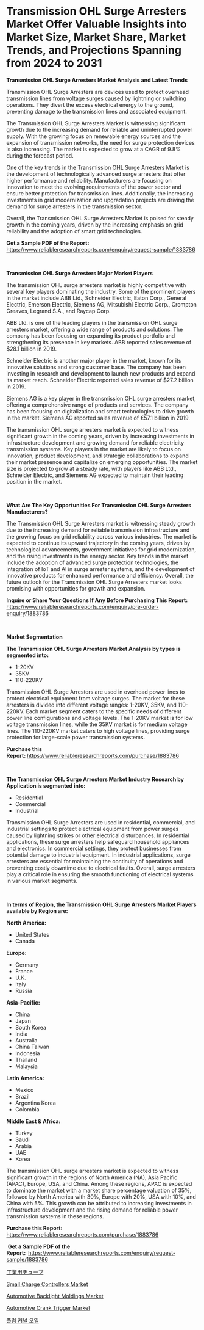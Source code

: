<p><h1>Transmission OHL Surge Arresters Market Offer Valuable Insights into Market Size, Market Share, Market Trends, and Projections Spanning from 2024 to 2031</h1></p><p><strong>Transmission OHL Surge Arresters Market Analysis and Latest Trends</strong></p>
<p><p>Transmission OHL Surge Arresters are devices used to protect overhead transmission lines from voltage surges caused by lightning or switching operations. They divert the excess electrical energy to the ground, preventing damage to the transmission lines and associated equipment.</p><p>The Transmission OHL Surge Arresters Market is witnessing significant growth due to the increasing demand for reliable and uninterrupted power supply. With the growing focus on renewable energy sources and the expansion of transmission networks, the need for surge protection devices is also increasing. The market is expected to grow at a CAGR of 9.8% during the forecast period.</p><p>One of the key trends in the Transmission OHL Surge Arresters Market is the development of technologically advanced surge arresters that offer higher performance and reliability. Manufacturers are focusing on innovation to meet the evolving requirements of the power sector and ensure better protection for transmission lines. Additionally, the increasing investments in grid modernization and upgradation projects are driving the demand for surge arresters in the transmission sector.</p><p>Overall, the Transmission OHL Surge Arresters Market is poised for steady growth in the coming years, driven by the increasing emphasis on grid reliability and the adoption of smart grid technologies.</p></p>
<p><strong>Get a Sample PDF of the Report:&nbsp;</strong> <a href="https://www.reliableresearchreports.com/enquiry/request-sample/1883786">https://www.reliableresearchreports.com/enquiry/request-sample/1883786</a></p>
<p>&nbsp;</p>
<p><strong>Transmission OHL Surge Arresters Major Market Players</strong></p>
<p><p>The transmission OHL surge arresters market is highly competitive with several key players dominating the industry. Some of the prominent players in the market include ABB Ltd., Schneider Electric, Eaton Corp., General Electric, Emerson Electric, Siemens AG, Mitsubishi Electric Corp., Crompton Greaves, Legrand S.A., and Raycap Corp.</p><p>ABB Ltd. is one of the leading players in the transmission OHL surge arresters market, offering a wide range of products and solutions. The company has been focusing on expanding its product portfolio and strengthening its presence in key markets. ABB reported sales revenue of $28.1 billion in 2019.</p><p>Schneider Electric is another major player in the market, known for its innovative solutions and strong customer base. The company has been investing in research and development to launch new products and expand its market reach. Schneider Electric reported sales revenue of $27.2 billion in 2019.</p><p>Siemens AG is a key player in the transmission OHL surge arresters market, offering a comprehensive range of products and services. The company has been focusing on digitalization and smart technologies to drive growth in the market. Siemens AG reported sales revenue of €57.1 billion in 2019.</p><p>The transmission OHL surge arresters market is expected to witness significant growth in the coming years, driven by increasing investments in infrastructure development and growing demand for reliable electricity transmission systems. Key players in the market are likely to focus on innovation, product development, and strategic collaborations to expand their market presence and capitalize on emerging opportunities. The market size is projected to grow at a steady rate, with players like ABB Ltd., Schneider Electric, and Siemens AG expected to maintain their leading position in the market.</p></p>
<p>&nbsp;</p>
<p><strong>What Are The Key Opportunities For Transmission OHL Surge Arresters Manufacturers?</strong></p>
<p><p>The Transmission OHL Surge Arresters market is witnessing steady growth due to the increasing demand for reliable transmission infrastructure and the growing focus on grid reliability across various industries. The market is expected to continue its upward trajectory in the coming years, driven by technological advancements, government initiatives for grid modernization, and the rising investments in the energy sector. Key trends in the market include the adoption of advanced surge protection technologies, the integration of IoT and AI in surge arrester systems, and the development of innovative products for enhanced performance and efficiency. Overall, the future outlook for the Transmission OHL Surge Arresters market looks promising with opportunities for growth and expansion.</p></p>
<p><strong>Inquire or Share Your Questions If Any Before Purchasing This Report:</strong> <a href="https://www.reliableresearchreports.com/enquiry/pre-order-enquiry/1883786">https://www.reliableresearchreports.com/enquiry/pre-order-enquiry/1883786</a></p>
<p>&nbsp;</p>
<p><strong>Market Segmentation</strong></p>
<p><strong>The Transmission OHL Surge Arresters Market Analysis by types is segmented into:</strong></p>
<p><ul><li>1-20KV</li><li>35KV</li><li>110-220KV</li></ul></p>
<p><p>Transmission OHL Surge Arresters are used in overhead power lines to protect electrical equipment from voltage surges. The market for these arresters is divided into different voltage ranges: 1-20KV, 35KV, and 110-220KV. Each market segment caters to the specific needs of different power line configurations and voltage levels. The 1-20KV market is for low voltage transmission lines, while the 35KV market is for medium voltage lines. The 110-220KV market caters to high voltage lines, providing surge protection for large-scale power transmission systems.</p></p>
<p><strong>Purchase this Report:&nbsp;</strong><a href="https://www.reliableresearchreports.com/purchase/1883786">https://www.reliableresearchreports.com/purchase/1883786</a></p>
<p>&nbsp;</p>
<p><strong>The Transmission OHL Surge Arresters Market Industry Research by Application is segmented into:</strong></p>
<p><ul><li>Residential</li><li>Commercial</li><li>Industrial</li></ul></p>
<p><p>Transmission OHL Surge Arresters are used in residential, commercial, and industrial settings to protect electrical equipment from power surges caused by lightning strikes or other electrical disturbances. In residential applications, these surge arresters help safeguard household appliances and electronics. In commercial settings, they protect businesses from potential damage to industrial equipment. In industrial applications, surge arresters are essential for maintaining the continuity of operations and preventing costly downtime due to electrical faults. Overall, surge arresters play a critical role in ensuring the smooth functioning of electrical systems in various market segments.</p></p>
<p>&nbsp;</p>
<p><strong>In terms of Region, the Transmission OHL Surge Arresters Market Players available by Region are:</strong></p>
<p>
    <p> <strong> North America: </strong>
        <ul>
            <li>United States</li>
            <li>Canada</li>
        </ul>
        </p> 
    <p> <strong> Europe: </strong>
        <ul>
            <li>Germany</li>
            <li>France</li>
            <li>U.K.</li>
            <li>Italy</li>
            <li>Russia</li>
        </ul>
        </p> 
    <p> <strong> Asia-Pacific: </strong>
        <ul>
            <li>China</li>
            <li>Japan</li>
            <li>South Korea</li>
            <li>India</li>
            <li>Australia</li>
            <li>China Taiwan</li>
            <li>Indonesia</li>
            <li>Thailand</li>
            <li>Malaysia</li>
        </ul>
        </p> 
    <p> <strong> Latin America: </strong>
        <ul>
            <li>Mexico</li>
            <li>Brazil</li>
            <li>Argentina Korea</li>
            <li>Colombia</li>
        </ul>
        </p> 
    <p> <strong> Middle East & Africa: </strong>
        <ul>
            <li>Turkey</li>
            <li>Saudi</li>
            <li>Arabia</li>
            <li>UAE</li>
            <li>Korea</li>
        </ul>
    </p>
    </p>
<p><p>The transmission OHL surge arresters market is expected to witness significant growth in the regions of North America (NA), Asia Pacific (APAC), Europe, USA, and China. Among these regions, APAC is expected to dominate the market with a market share percentage valuation of 35%, followed by North America with 30%, Europe with 20%, USA with 10%, and China with 5%. This growth can be attributed to increasing investments in infrastructure development and the rising demand for reliable power transmission systems in these regions.</p></p>
<p><strong>Purchase this Report: </strong><a href="https://www.reliableresearchreports.com/purchase/1883786">https://www.reliableresearchreports.com/purchase/1883786</a></p>
<p>&nbsp;<strong>Get a Sample PDF of the Report:&nbsp;&nbsp;</strong><a href="https://www.reliableresearchreports.com/enquiry/request-sample/1883786">https://www.reliableresearchreports.com/enquiry/request-sample/1883786</a></p>
<p><strong></strong></p>
<p><p><a href="https://github.com/vtbvgl20191192/Market-Research-Report-List-1/blob/main/672536217015.md">工業用チューブ</a></p><p><a href="https://github.com/mbisetmhermsr/Market-Research-Report-List-1/blob/main/small-charge-controllers-market.md">Small Charge Controllers Market</a></p><p><a href="https://issuu.com/reportprime-2/docs/automotive-backlight-moldings-market-size-2030.ppt">Automotive Backlight Moldings Market</a></p><p><a href="https://issuu.com/reportprime-2/docs/automotive-crank-trigger-market-size-2030.pptx">Automotive Crank Trigger Market</a></p><p><a href="https://github.com/TrevorKruvalis5678/Market-Research-Report-List-1/blob/main/372194115834.md">플럼 커널 오일</a></p></p>